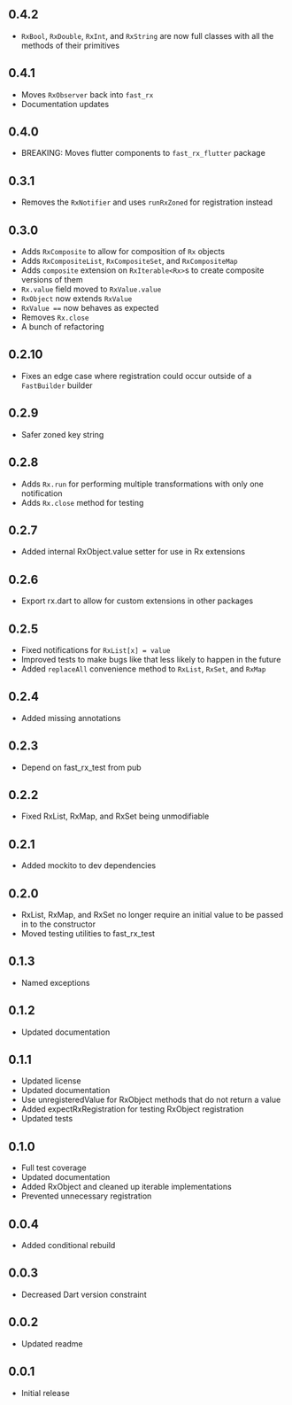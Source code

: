 ## 0.4.2
- `RxBool`, `RxDouble`, `RxInt`, and `RxString` are now full classes with all the methods of their primitives

## 0.4.1
- Moves `RxObserver` back into `fast_rx`
- Documentation updates

## 0.4.0
- BREAKING: Moves flutter components to `fast_rx_flutter` package

## 0.3.1
- Removes the `RxNotifier` and uses `runRxZoned` for registration instead

## 0.3.0
- Adds `RxComposite` to allow for composition of `Rx` objects
- Adds `RxCompositeList`, `RxCompositeSet`, and `RxCompositeMap`
- Adds `composite` extension on `RxIterable<Rx>`s to create composite versions of them
- `Rx.value` field moved to `RxValue.value`
- `RxObject` now extends `RxValue`
- `RxValue ==` now behaves as expected
- Removes `Rx.close`
- A bunch of refactoring

## 0.2.10
- Fixes an edge case where registration could occur outside of a `FastBuilder` builder

## 0.2.9
- Safer zoned key string

## 0.2.8
- Adds `Rx.run` for performing multiple transformations with only one notification
- Adds `Rx.close` method for testing

## 0.2.7
- Added internal RxObject.value setter for use in Rx extensions

## 0.2.6
- Export rx.dart to allow for custom extensions in other packages

## 0.2.5
- Fixed notifications for `RxList[x] = value`
- Improved tests to make bugs like that less likely to happen in the future
- Added `replaceAll` convenience method to `RxList`, `RxSet`, and `RxMap`

## 0.2.4
- Added missing annotations

## 0.2.3
- Depend on fast_rx_test from pub

## 0.2.2
- Fixed RxList, RxMap, and RxSet being unmodifiable

## 0.2.1
- Added mockito to dev dependencies

## 0.2.0
- RxList, RxMap, and RxSet no longer require an initial value to be passed in to the constructor
- Moved testing utilities to fast_rx_test

## 0.1.3
- Named exceptions

## 0.1.2
- Updated documentation

## 0.1.1
- Updated license
- Updated documentation
- Use unregisteredValue for RxObject methods that do not return a value
- Added expectRxRegistration for testing RxObject registration
- Updated tests

## 0.1.0
- Full test coverage
- Updated documentation
- Added RxObject and cleaned up iterable implementations
- Prevented unnecessary registration

## 0.0.4
- Added conditional rebuild

## 0.0.3
- Decreased Dart version constraint

## 0.0.2
- Updated readme

## 0.0.1
- Initial release
